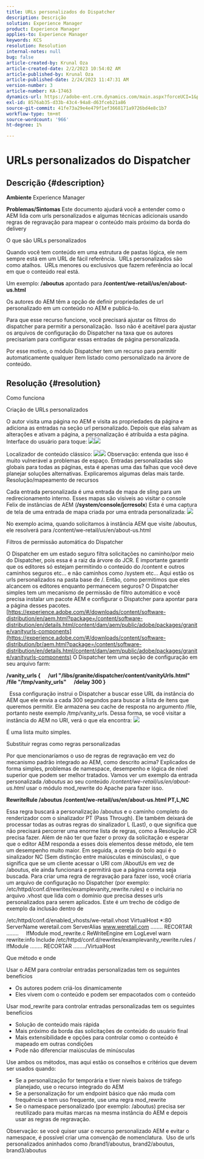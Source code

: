 ```yaml
---
title: URLs personalizados do Dispatcher
description: Descrição
solution: Experience Manager
product: Experience Manager
applies-to: Experience Manager
keywords: KCS
resolution: Resolution
internal-notes: null
bug: false
article-created-by: Krunal Oza
article-created-date: 2/2/2023 10:54:02 AM
article-published-by: Krunal Oza
article-published-date: 2/24/2023 11:47:31 AM
version-number: 3
article-number: KA-17463
dynamics-url: https://adobe-ent.crm.dynamics.com/main.aspx?forceUCI=1&pagetype=entityrecord&etn=knowledgearticle&id=9a85c1e3-e7a2-ed11-aad1-6045bd006149
exl-id: 8576ab35-d33b-43c4-94a8-d63fceb21a86
source-git-commit: 41fe73a29e4e479f1ef3668171a9726bd4e8c1b7
workflow-type: tm+mt
source-wordcount: '966'
ht-degree: 1%

---
```


# URLs personalizados do Dispatcher

## Descrição {#description}

<b>Ambiente</b>
Experience Manager


<b>Problemas/Sintomas</b>
Este documento ajudará você a entender como o AEM lida com urls personalizados e algumas técnicas adicionais usando regras de regravação para mapear o conteúdo mais próximo da borda do delivery

O que são URLs personalizados

Quando você tem conteúdo em uma estrutura de pastas lógica, ele nem sempre está em um URL de fácil referência.  URLs personalizados são como atalhos.  URLs menores ou exclusivos que fazem referência ao local em que o conteúdo real está.

Um exemplo: <b>/aboutus</b> apontado para <b>/content/we-retail/us/en/about-us.html</b>

Os autores do AEM têm a opção de definir propriedades de url personalizado em um conteúdo no AEM e publicá-lo.

Para que esse recurso funcione, você precisará ajustar os filtros do dispatcher para permitir a personalização.  Isso não é aceitável para ajustar os arquivos de configuração do Dispatcher na taxa que os autores precisariam para configurar essas entradas de página personalizada.

Por esse motivo, o módulo Dispatcher tem um recurso para permitir automaticamente qualquer item listado como personalizado na árvore de conteúdo.


## Resolução {#resolution}


Como funciona


Criação de URLs personalizados

O autor visita uma página no AEM e visita as propriedades da página e adiciona as entradas na seção url personalizado.
Depois que elas salvam as alterações e ativam a página, a personalização é atribuída a esta página.
Interface do usuário para toque:
![](assets/c1e59dbd-38b4-ed11-83fe-6045bd006149.png)![](assets/c3e59dbd-38b4-ed11-83fe-6045bd006149.png)


Localizador de conteúdo clássico:
![](assets/c2e59dbd-38b4-ed11-83fe-6045bd006149.png)![](assets/c4e59dbd-38b4-ed11-83fe-6045bd006149.png)
Observação: entenda que isso é muito vulnerável a problemas de espaço.
Entradas personalizadas são globais para todas as páginas, esta é apenas uma das falhas que você deve planejar soluções alternativas. Explicaremos algumas delas mais tarde.
Resolução/mapeamento de recursos

Cada entrada personalizada é uma entrada de mapa de sling para um redirecionamento interno.
Esses mapas são visíveis ao visitar o console Felix de instâncias de AEM (<b>/system/console/jcrresolx</b>) Esta é uma captura de tela de uma entrada de mapa criada por uma entrada personalizada:
![](assets/c5e59dbd-38b4-ed11-83fe-6045bd006149.png)



No exemplo acima, quando solicitamos à instância AEM que visite /aboutus, ele resolverá para /content/we-retail/us/en/about-us.html

Filtros de permissão automática do Dispatcher

O Dispatcher em um estado seguro filtra solicitações no caminho/por meio do Dispatcher, pois essa é a raiz da árvore do JCR.
É importante garantir que os editores só estejam permitindo o conteúdo do /content e outros caminhos seguros etc... e não caminhos como /system etc... Aqui estão os urls personalizados na pasta base de /. Então, como permitimos que eles alcancem os editores enquanto permanecem seguros?
O Dispatcher simples tem um mecanismo de permissão de filtro automático e você precisa instalar um pacote AEM e configurar o Dispatcher para apontar para a página desses pacotes.
[https://experience.adobe.com/#/downloads/content/software-distribution/en/aem.html?package=/content/software-distribution/en/details.html/content/dam/aem/public/adobe/packages/granite/vanityurls-components](https://experience.adobe.com/#/downloads/content/software-distribution/br/aem.html?package=/content/software-distribution/en/details.html/content/dam/aem/public/adobe/packages/granite/vanityurls-components)
O Dispatcher tem uma seção de configuração em seu arquivo farm:


<b>/vanity_urls {</b><b> </b><b>    </b><b> </b><b>/url &quot;/libs/granite/dispatcher/content/vanityUrls.html&quot;</b><b> </b><b>    </b><b> </b><b>/file &quot;/tmp/vanity_urls&quot;</b><b> </b><b>    </b><b> </b><b>/delay 300</b><b> </b><b>}</b>

 
Essa configuração instrui o Dispatcher a buscar esse URL da instância do AEM que ele envia a cada 300 segundos para buscar a lista de itens que queremos permitir.
Ele armazena seu cache de resposta no argumento /file, portanto neste exemplo /tmp/vanity_urls. Dessa forma, se você visitar a instância do AEM no URI, verá o que ela encontra:
![](assets/c6e59dbd-38b4-ed11-83fe-6045bd006149.png)



É uma lista muito simples.

Substituir regras como regras personalizadas

Por que mencionaríamos o uso de regras de regravação em vez do mecanismo padrão integrado ao AEM, como descrito acima?
Explicados de forma simples, problemas de namespace, desempenho e lógica de nível superior que podem ser melhor tratados.
Vamos ver um exemplo da entrada personalizada */aboutus* ao seu conteúdo */content/we-retail/us/en/about-us.html* usar o módulo mod_rewrite do Apache para fazer isso.

<b>RewriteRule /aboutus /content/we-retail/us/en/about-us.html PT,L,NC</b>


Essa regra buscará a personalização /aboutus e o caminho completo do renderizador com o sinalizador PT (Pass Through).
Ele também deixará de processar todas as outras regras do sinalizador L (Last), o que significa que não precisará percorrer uma enorme lista de regras, como a Resolução JCR precisa fazer.
Além de não ter que fazer o proxy da solicitação e esperar que o editor AEM responda a esses dois elementos desse método, ele tem um desempenho muito maior.
Em seguida, a cereja do bolo aqui é o sinalizador NC (Sem distinção entre maiúsculas e minúsculas), o que significa que se um cliente acessar o URI com /AboutUs em vez de /aboutus, ele ainda funcionará e permitirá que a página correta seja buscada.
Para criar uma regra de regravação para fazer isso, você criaria um arquivo de configuração no Dispatcher (por exemplo: /etc/httpd/conf.d/rewrites/examplevanity_rewrite.rules) e o incluiria no arquivo .vhost que lida com o domínio que precisa desses urls personalizados para serem aplicados.
Este é um trecho de código de exemplo da inclusão dentro de

/etc/httpd/conf.d/enabled_vhosts/we-retail.vhost VirtualHost \*:80 ServerName weretail.com ServerAlias www.weretail.com ........ RECORTAR ........     IfModule mod_rewrite.c ReWriteEngine em LogLevel warn rewrite:info Include /etc/httpd/conf.d/rewrites/examplevanity_rewrite.rules / IfModule ........ RECORTAR ......../VirtualHost



Que método e onde


Usar o AEM para controlar entradas personalizadas tem os seguintes benefícios

- Os autores podem criá-los dinamicamente
- Eles vivem com o conteúdo e podem ser empacotados com o conteúdo


Usar mod_rewrite para controlar entradas personalizadas tem os seguintes benefícios

- Solução de conteúdo mais rápida
- Mais próximo da borda das solicitações de conteúdo do usuário final
- Mais extensibilidade e opções para controlar como o conteúdo é mapeado em outras condições
- Pode não diferenciar maiúsculas de minúsculas


Use ambos os métodos, mas aqui estão os conselhos e critérios que devem ser usados quando:

- Se a personalização for temporária e tiver níveis baixos de tráfego planejado, use o recurso integrado do AEM
- Se a personalização for um endpoint básico que não muda com frequência e tem uso frequente, use uma regra mod_rewrite
- Se o namespace personalizado (por exemplo: /aboutus) precisa ser reutilizado para muitas marcas na mesma instância do AEM e depois usar as regras de regravação.


Observação: se você quiser usar o recurso personalizado AEM e evitar o namespace, é possível criar uma convenção de nomenclatura.  Uso de urls personalizados aninhados como /brand1/aboutus, brand2/aboutus, brand3/aboutus
